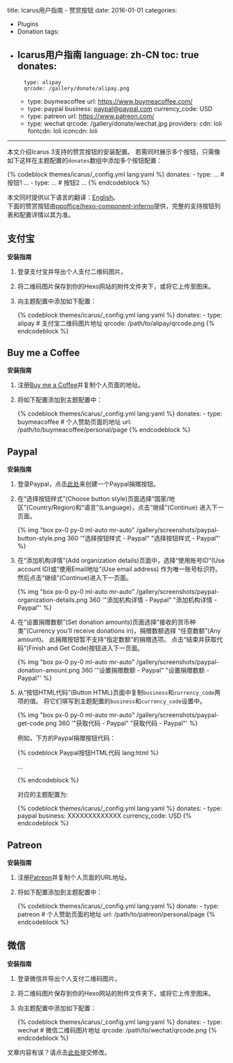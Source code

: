 title: Icarus用户指南 - 赞赏按钮
date: 2016-01-01
categories:
- Plugins
- Donation
tags:
- Icarus用户指南
language: zh-CN
toc: true
donates:
    -
        type: alipay
        qrcode: /gallery/donate/alipay.png
    -
        type: buymeacoffee
        url: https://www.buymeacoffee.com/
    -
        type: paypal
        business: paypal@paypal.com
        currency_code: USD
    -
        type: patreon
        url: https://www.patreon.com/
    -
        type: wechat
        qrcode: /gallery/donate/wechat.jpg
providers:
    cdn: loli
    fontcdn: loli
    iconcdn: loli
---

本文介绍Icarus 3支持的赞赏按钮的安装配置。
若需同时展示多个按钮，只需像如下这样在主题配置的`donates`数组中添加多个按钮配置：

{% codeblock themes/icarus/_config.yml lang:yaml %}
donates:
    -
        type: ... # 按钮1
        ...
    -
        type: ... # 按钮2
        ...
{% endcodeblock %}

<article class="message message-immersive is-primary">
<div class="message-body">
<i class="fas fa-globe-americas mr-2"></i>本文同时提供以下语言的翻译：<a href="{% post_path en/Donation-Buttons %}">English</a>。
</div>
</article>

<!-- more -->

<article class="message message-immersive is-primary">
<div class="message-body">
<i class="fas fa-info-circle mr-2"></i>下面的赞赏按钮由<a href="https://github.com/ppoffice/hexo-component-inferno">ppoffice/hexo-component-inferno</a>提供，完整的支持按钮列表和配置详情以其为准。
</div>
</article>

<style>
.content ol:not([type]) {
    list-style-type: simp-chinese-informal;
}
</style>

## 支付宝

**安装指南**

1. 登录支付宝并导出个人支付二维码图片。

2. 将二维码图片保存到你的Hexo网站的附件文件夹下，或将它上传至图床。

3. 向主题配置中添加如下配置：

    {% codeblock themes/icarus/_config.yml lang:yaml %}
    donates:
        -
            type: alipay
            # 支付宝二维码图片地址
            qrcode: /path/to/alipay/qrcode.png
    {% endcodeblock %}


## Buy me a Coffee

**安装指南**

1. 注册[Buy me a Coffee](https://www.buymeacoffee.com/)并复制个人页面的地址。

2. 将如下配置添加到主题配置中：

    {% codeblock themes/icarus/_config.yml lang:yaml %}
    donates:
        -
            type: buymeacoffee
            # 个人赞助页面的地址
            url: /path/to/buymeacoffee/personal/page
    {% endcodeblock %}

## Paypal

**安装指南**

1. 登录Paypal，点击[此处](https://www.paypal.com/donate/buttons/)来创建一个Paypal捐赠按钮。

2. 在“选择按钮样式”(Choose button style)页面选择“国家/地区”(Country/Region)和“语言”(Language)，点击“继续”(Continue)
   进入下一页面。

   {% img "box px-0 py-0 ml-auto mr-auto" /gallery/screenshots/paypal-button-style.png 360 '"选择按钮样式 - Paypal" "选择按钮样式 - Paypal"' %}
   <br>

3. 在“添加机构详情”(Add organization details)页面中，选择“使用账号ID”(Use account ID)或“使用Email地址”(Use email address)
   作为唯一账号标识符。
   然后点击“继续”(Continue)进入下一页面。

   {% img "box px-0 py-0 ml-auto mr-auto" /gallery/screenshots/paypal-organization-details.png 360 '"添加机构详情 - Paypal" "添加机构详情 - Paypal"' %}
   <br>

4. 在“设置捐赠数额”(Set donation amounts)页面选择“接收的货币种类”(Currency you'll receive donations in)，捐赠数额选择
   “任意数额”(Any amount)。
   此捐赠按钮暂不支持“指定数额”的捐赠选项。
   点击“结束并获取代码”(Finish and Get Code)按钮进入下一页面。

   {% img "box px-0 py-0 ml-auto mr-auto" /gallery/screenshots/paypal-donation-amount.png 360 '"设置捐赠数额 - Paypal" "设置捐赠数额 - Paypal"' %}
   <br>

5. 从“按钮HTML代码”(Button HTML)页面中复制`business`和`currency_code`两项的值。
   将它们填写到主题配置的`business`和`currency_code`设置中。

   {% img "box px-0 py-0 ml-auto mr-auto" /gallery/screenshots/paypal-get-code.png 360 '"获取代码 - Paypal" "获取代码 - Paypal"' %}
   <br>

   例如，下方的Paypal捐赠按钮代码：

    {% codeblock Paypal按钮HTML代码 lang:html %}
    <form action="https://www.paypal.com/cgi-bin/webscr" ...>
    <input type="hidden" name="cmd" value="_donations" />
    <input type="hidden" name="business" value="XXXXXXXXXXXXX" />
    <input type="hidden" name="currency_code" value="USD" />
    ...
    </form>
    {% endcodeblock %}

    对应的主题配置为:

    {% codeblock themes/icarus/_config.yml lang:yaml %}
    donates:
        -
            type: paypal
            business: XXXXXXXXXXXXX
            currency_code: USD
    {% endcodeblock %}

## Patreon

**安装指南**

1. 注册[Patreon](https://www.patreon.com/)并复制个人页面的URL地址。

2. 将如下配置添加到主题配置中：

    {% codeblock themes/icarus/_config.yml lang:yaml %}
    donate:
        -
            type: patreon
            # 个人赞助页面的地址
            url: /path/to/patreon/personal/page
    {% endcodeblock %}

## 微信

**安装指南**

1. 登录微信并导出个人支付二维码图片。

2. 将二维码图片保存到你的Hexo网站的附件文件夹下，或将它上传至图床。

3. 向主题配置中添加如下配置：

    {% codeblock themes/icarus/_config.yml lang:yaml %}
    donates:
        -
            type: wechat
            # 微信二维码图片地址
            qrcode: /path/to/wechat/qrcode.png
    {% endcodeblock %}


<article class="message message-immersive is-warning">
<div class="message-body">
<i class="fas fa-question-circle mr-2"></i>文章内容有误？请点击<a href="https://github.com/ppoffice/hexo-theme-icarus/edit/site/source/_posts/zh-CN/Donation-Buttons.md">此处</a>提交修改。
</div>
</article>
